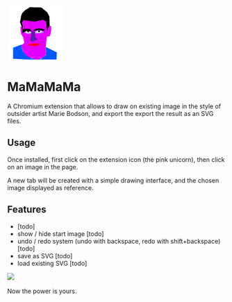 <img src="https://raw.githubusercontent.com/boblemarin/mamamama/master/extension/icon128.png" />

# MaMaMaMa

A Chromium extension that allows to draw on existing image in the style of outsider artist Marie Bodson, and export the export the result as an SVG files. 

## Usage

Once installed, first click on the extension icon (the pink unicorn), then click on an image in the page.

A new tab will be created with a simple drawing interface, and the chosen image displayed as reference.

## Features

- [todo]
- show / hide start image [todo]
- undo / redo system (undo with backspace, redo with shift+backspace) [todo]
- save as SVG [todo]
- load existing SVG [todo]

<img src="https://github.com/boblemarin/mamamama/raw/master/docs/example.png" />

Now the power is yours.